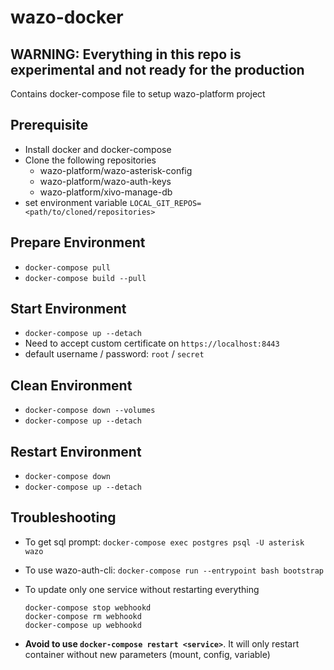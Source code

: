 # wazo-docker

## **WARNING**: Everything in this repo is experimental and not ready for the production

Contains docker-compose file to setup wazo-platform project

## Prerequisite

* Install docker and docker-compose
* Clone the following repositories
    * wazo-platform/wazo-asterisk-config
    * wazo-platform/wazo-auth-keys
    * wazo-platform/xivo-manage-db
* set environment variable `LOCAL_GIT_REPOS=<path/to/cloned/repositories>`

## Prepare Environment

* `docker-compose pull`
* `docker-compose build --pull`

## Start Environment

* `docker-compose up --detach`
* Need to accept custom certificate on `https://localhost:8443`
* default username / password: `root` / `secret`

## Clean Environment

* `docker-compose down --volumes`
* `docker-compose up --detach`

## Restart Environment

* `docker-compose down`
* `docker-compose up --detach`

## Troubleshooting

* To get sql prompt: `docker-compose exec postgres psql -U asterisk wazo`
* To use wazo-auth-cli: `docker-compose run --entrypoint bash bootstrap`
* To update only one service without restarting everything

  ```
  docker-compose stop webhookd
  docker-compose rm webhookd
  docker-compose up webhookd
  ```

* **Avoid to use `docker-compose restart <service>`**. It will only restart container without new
  parameters (mount, config, variable)
